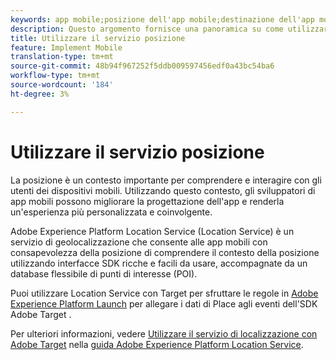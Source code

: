 ```yaml
---
keywords: app mobile;posizione dell'app mobile;destinazione dell'app mobile;posizione dell'app mobile;posizione dell'app mobile;servizio di localizzazione;servizio di posizione cloud dell'esperienza Adobe;punti di interesse;sdk;posizione
description: Questo argomento fornisce una panoramica su come utilizzare Adobe Experience Platform Location Service in  Adobe Target.
title: Utilizzare il servizio posizione
feature: Implement Mobile
translation-type: tm+mt
source-git-commit: 48b94f967252f5ddb009597456edf0a43bc54ba6
workflow-type: tm+mt
source-wordcount: '184'
ht-degree: 3%

---
```



# Utilizzare il servizio posizione

La posizione è un contesto importante per comprendere e interagire con gli utenti dei dispositivi mobili. Utilizzando questo contesto, gli sviluppatori di app mobili possono migliorare la progettazione dell&#39;app e renderla un&#39;esperienza più personalizzata e coinvolgente.

Adobe Experience Platform Location Service (Location Service) è un servizio di geolocalizzazione che consente alle app mobili con consapevolezza della posizione di comprendere il contesto della posizione utilizzando interfacce SDK ricche e facili da usare, accompagnate da un database flessibile di punti di interesse (POI).

Puoi utilizzare Location Service con Target per sfruttare le regole in [ Adobe Experience Platform Launch](https://experienceleague.adobe.com/docs/launch/using/overview.html) per allegare i dati di Place agli eventi dell&#39;SDK Adobe Target .

Per ulteriori informazioni, vedere [Utilizzare il servizio di localizzazione con  Adobe Target](https://experienceleague.adobe.com/docs/places/using/use-places-with-other-solutions/places-target/places-target.html) nella [guida Adobe Experience Platform Location Service](https://experienceleague.adobe.com/docs/places/using/home.html).
